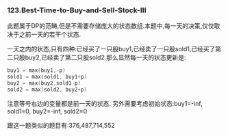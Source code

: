 ### 123.Best-Time-to-Buy-and-Sell-Stock-III

此题属于DP的范畴,但是不需要存储庞大的状态数组.本题中,每一天的决策,仅仅取决于之前一天的若干个状态.

一天之内的状态,只有四种:已经买了一只股buy1,已经卖了一只股sold1,已经买了第二只股buy2,已经卖了第二只股sold2.那么显然每一天的状态更新是:
```cpp
buy1 = max(buy1,-p)
sold1 = max(sold1, buy1+p)
buy2 = max(buy2,sold1-p)
sold2 = max(sold2, buy2+p)
```
注意等号右边的变量都是前一天的状态. 另外需要考虑初始状态:buy1=-inf, sold1=0, buy2=-inf, sold2=0

跟这一题类似的题目有:376,487,714,552
